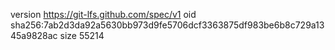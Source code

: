 version https://git-lfs.github.com/spec/v1
oid sha256:7ab2d3da92a5630bb973d9fe5706dcf3363875df983be6b8c729a1345a9828ac
size 55214
